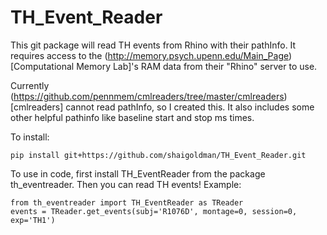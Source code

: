 # TH_Event_Reader

This git package will read TH events from Rhino with their pathInfo. It requires access to the (http://memory.psych.upenn.edu/Main_Page)[Computational Memory Lab]'s RAM data from their "Rhino" server to use.

Currently (https://github.com/pennmem/cmlreaders/tree/master/cmlreaders)[cmlreaders] cannot read pathInfo, so I created this. It also includes some other
helpful pathinfo like baseline start and stop ms times.

To install:
    
    pip install git+https://github.com/shaigoldman/TH_Event_Reader.git

To use in code, first install TH_EventReader from the
package th_eventreader. Then you can read TH events! Example:

    from th_eventreader import TH_EventReader as TReader
    events = TReader.get_events(subj='R1076D', montage=0, session=0, exp='TH1')
